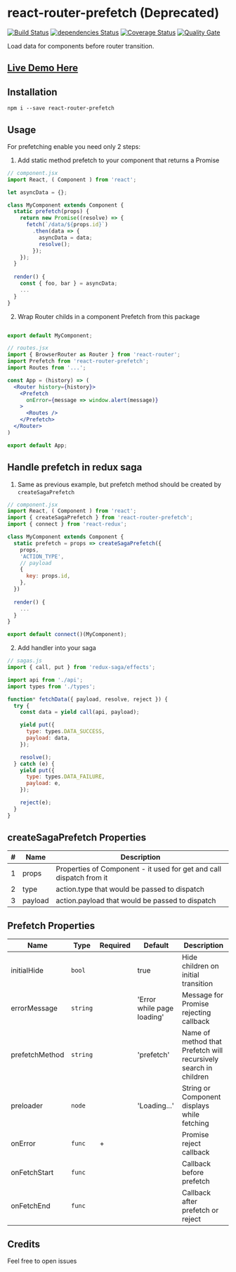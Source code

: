 # react-router-prefetch (Deprecated)

[![Build Status](https://travis-ci.org/LastDreamer/react-router-prefetch.svg?branch=master)](https://travis-ci.org/LastDreamer/react-router-prefetch)
[![dependencies Status](https://david-dm.org/lastdreamer/react-router-prefetch/status.svg)](https://david-dm.org/lastdreamer/react-router-prefetch)
[![Coverage Status](https://coveralls.io/repos/github/LastDreamer/react-router-prefetch/badge.svg?branch=master)](https://coveralls.io/github/LastDreamer/react-router-prefetch?branch=master)
[![Quality Gate](https://sonarcloud.io/api/project_badges/measure?project=react-router-prefetch&metric=alert_status)](https://sonarcloud.io/dashboard?id=react-router-prefetch)

Load data for components before router transition. 

## [Live Demo Here](https://lastdreamer.github.io/react-router-prefetch/index.html)

## Installation
```shell
npm i --save react-router-prefetch
```

## Usage

For prefetching enable you need only 2 steps:

1. Add static method prefetch to your component that returns a Promise

```jsx
// component.jsx
import React, ( Component ) from 'react';

let asyncData = {};

class MyComponent extends Component {
  static prefetch(props) {
    return new Promise((resolve) => {
      fetch(`/data/${props.id}`)
        .then(data => {
          asyncData = data;
          resolve();
        });
    });
  }
  
  render() {
    const { foo, bar } = asyncData;
    ...
  }
}
```

2. Wrap Router childs in a component Prefetch from this package

```jsx

export default MyComponent;

// routes.jsx
import { BrowserRouter as Router } from 'react-router';
import Prefetch from 'react-router-prefetch';
import Routes from '...';

const App = (history) => (
  <Router history={history}>
    <Prefetch
      onError={message => window.alert(message)}
    >
      <Routes />
    </Prefetch>
  </Router>
)

export default App;
```

## Handle prefetch in redux saga

1. Same as previous example, but prefetch method should be created by `createSagaPrefetch`

```jsx
// component.jsx
import React, ( Component ) from 'react';
import { createSagaPrefetch } from 'react-router-prefetch';
import { connect } from 'react-redux';

class MyComponent extends Component {
  static prefetch = props => createSagaPrefetch({
    props,
    'ACTION_TYPE',
    // payload
    {
      key: props.id,
    },
  })
  
  render() {
    ...
  }
}

export default connect()(MyComponent);
```

2. Add handler into your saga

```js
// sagas.js
import { call, put } from 'redux-saga/effects';

import api from './api';
import types from './types';

function* fetchData({ payload, resolve, reject }) {
  try {
    const data = yield call(api, payload);

    yield put({
      type: types.DATA_SUCCESS,
      payload: data,
    });

    resolve();
  } catch (e) {
    yield put({
      type: types.DATA_FAILURE,
      payload: e,
    });

    reject(e);
  }
}

```

## createSagaPrefetch Properties

| # | Name    | Description                                                         |
|---|---------|---------------------------------------------------------------------|
| 1 | props   | Properties of Component - it used for get and call dispatch from it |
| 2 | type    | action.type that would be passed to dispatch                        |
| 3 | payload | action.payload that would be passed to dispatch                     |

## Prefetch Properties

| Name           | Type     | Required | Default                    | Description                                                      |
|----------------|----------|----------|----------------------------|------------------------------------------------------------------|
| initialHide    | `bool`   |          | true                       | Hide children on initial transition                              |
| errorMessage   | `string` |          | 'Error while page loading' | Message for Promise rejecting callback                           |
| prefetchMethod | `string` |          | 'prefetch'                 | Name of method that Prefetch will recursively search in children |
| preloader      | `node`   |          | 'Loading...'               | String or Component displays while fetching                      |
| onError        | `func`   | +        |                            | Promise reject callback                                          |
| onFetchStart   | `func`   |          |                            | Callback before prefetch                                         |
| onFetchEnd     | `func`   |          |                            | Callback after prefetch or reject                                |

## Credits
Feel free to open issues
